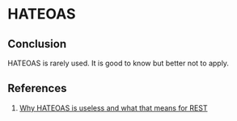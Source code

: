 # HATEOAS

## Conclusion

HATEOAS is rarely used. It is good to know but better not to apply.

## References

1. [Why HATEOAS is useless and what that means for REST](https://medium.com/@andreasreiser94/why-hateoas-is-useless-and-what-that-means-for-rest-a65194471bc8)

